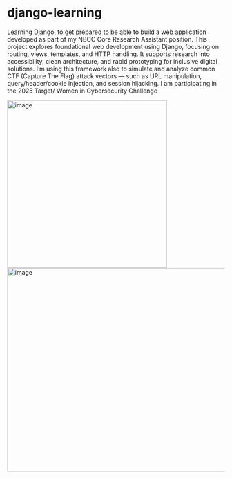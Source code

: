# django-learning
Learning Django, to get prepared to be able to build a web application developed as part of my NBCC Core Research Assistant position.
This project explores foundational web development using Django, focusing on routing, views, templates, and HTTP handling.
It supports research into accessibility, clean architecture, and rapid prototyping for inclusive digital solutions.
I’m using this framework  also to simulate and analyze common CTF (Capture The Flag) attack vectors — such as URL manipulation, query/header/cookie injection, and session hijacking.
I am participating in the 2025 Target/ Women in Cybersecurity Challenge 
<p></p>
<img width="370" height="387" alt="image" src="https://github.com/user-attachments/assets/71a0b90b-4ef9-429c-a83c-82faddbb180b" />
<img width="707" height="471" alt="image" src="https://github.com/user-attachments/assets/5aa995ee-b198-46c4-92b5-d6438dc47e1e" />

